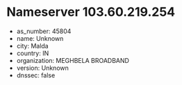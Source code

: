 # Nameserver 103.60.219.254

* as_number: 45804
* name: Unknown
* city: Malda
* country: IN
* organization: MEGHBELA BROADBAND
* version: Unknown
* dnssec: false
